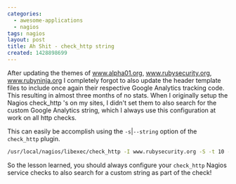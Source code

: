 ```yaml
---
categories:
  - awesome-applications
  - nagios
tags: nagios
layout: post
title: Ah Shit - check_http string
created: 1428898699
---
```


After updating the themes of <a href="http://www.alpha01.org" target="_blank">www.alpha01.org</a>, <a href="http://www.rubysecurity.org" target="_blank">www.rubysecurity.org</a>, <a href="http://www.rubyninja.org" target="_blank">www.rubyninja.org</a> I completely forgot to also update the header template files to include once again their respective Google Analytics tracking code. This resulting in almost three months of no stats.  When I originally setup the Nagios check_http 's on my sites, I didn't set them to also search for the custom Google Analytics string, which I always use this configuration at work on all http checks.

This can easily be accomplish using the `-s`|`--string` option of the `check_http` plugin.

```bash
/usr/local/nagios/libexec/check_http -I www.rubysecurity.org -S -t 10 --string UA-12912270-3
```

So the lesson learned, you should always configure your `check_http` Nagios service checks to also search for a custom string as part of the check!
